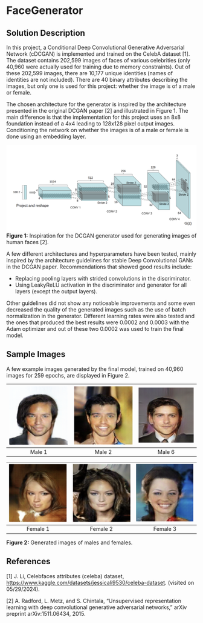 # FaceGenerator

## Solution Description

In this project, a Conditional Deep Convolutional Generative Adversarial Network (cDCGAN) is implemented and trained on the CelebA dataset [1]. The dataset contains 202,599 images of faces of various celebrities (only 40,960 were actually used for training due to memory constraints). Out of these 202,599 images, there are 10,177 unique identities (names of identities are not included). There are 40 binary attributes describing the images, but only one is used for this project: whether the image is of a male or female.

The chosen architecture for the generator is inspired by the architecture presented in the original DCGAN paper [2] and illustrated in Figure 1. The main difference is that the implementation for this project uses an 8x8 foundation instead of a 4x4 leading to 128x128 pixel output images. Conditioning the network on whether the images is of a male or female is done using an embedding layer.

![DCGAN Architecture](./img/dcgan-architecture.png)
**Figure 1:** Inspiration for the DCGAN generator used for generating images of human faces [2].


A few different architectures and hyperparameters have been tested, mainly inspired by the architecture guidelines for stable Deep Convolutional GANs in the DCGAN paper. Recommendations that showed good results include:

- Replacing pooling layers with strided convolutions in the discriminator.
- Using LeakyReLU activation in the discriminator and generator for all layers (except the output layers).
  
Other guidelines did not show any noticeable improvements and some even decreased the quality of the generated images such as the use of batch normalization in the generator. Different learning rates were also tested and the ones that produced the best results were 0.0002 and 0.0003 with the Adam optimizer and out of these two 0.0002 was used to train the final model.

## Sample Images

A few example images generated by the final model, trained on 40,960 images for 259 epochs, are displayed in Figure 2.

| ![Male 1](./img/male_1.png) | ![Male 2](./img/male_2.png) | ![Male 3](./img/male_6.png) |
|:---------------------------:|:---------------------------:|:---------------------------:|
| Male 1                      | Male 2                      | Male 6                      |

| ![Female 1](./img/female_1.png) | ![Female 2](./img/female_2.png) | ![Female 3](./img/female_3.png) |
|:-------------------------------:|:-------------------------------:|:-------------------------------:|
| Female 1                        | Female 2                        | Female 3                        |

**Figure 2:** Generated images of males and females.


## References
[1] J. Li, Celebfaces attributes (celeba) dataset, https://www.kaggle.com/datasets/jessicali9530/celeba-dataset. (visited on 05/29/2024).

[2] A. Radford, L. Metz, and S. Chintala, “Unsupervised representation learning with deep convolutional generative adversarial networks,” arXiv preprint arXiv:1511.06434, 2015.